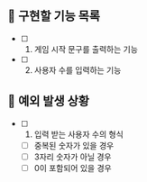 ## 📌 구현할 기능 목록

- [ ] 1. 게임 시작 문구를 출력하는 기능
- [ ] 2. 사용자 수를 입력하는 기능

## 🎯 예외 발생 상황

- [ ] 1. 입력 받는 사용자 수의 형식
  - [ ] 중복된 숫자가 있을 경우
  - [ ] 3자리 숫자가 아닐 경우
  - [ ] 0이 포함되어 있을 경우
